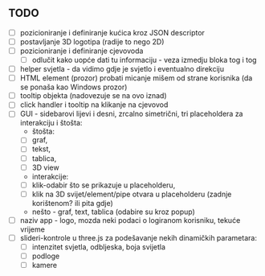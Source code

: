 TODO
---
- [ ] pozicioniranje i definiranje kućica kroz JSON descriptor
- [ ] postavljanje 3D logotipa (radije to nego 2D)
- [ ] pozicioniranje i definiranje cjevovoda
  - [ ] odlučit kako uopće dati tu informaciju - veza izmedju bloka tog i tog
- [ ] helper svjetla - da vidimo gdje je svjetlo i eventualno direkciju
- [ ] HTML element (prozor) probati micanje mišem od strane korisnika (da se ponaša kao Windows prozor)
- [ ] tooltip objekta (nadovezuje se na ovo iznad)
- [ ] click handler i tooltip na klikanje na cjevovod
- [ ] GUI - sidebarovi lijevi i desni, zrcalno simetrični, tri placeholdera za interakciju i štošta:
    - štošta:
    - [ ] graf,
    - [ ] tekst,
    - [ ] tablica,
    - [ ] 3D view
    - interakcije:
    - [ ] klik-odabir što se prikazuje u placeholderu,
    - [ ] klik na 3D svijet/element/pipe otvara u placeholderu (zadnje korištenom? ili pita gdje)
    - nešto - graf, text, tablica (odabire su kroz popup)
- [ ] naziv app - logo, mozda neki podaci o logiranom korisniku, tekuće vrijeme
- [ ] slideri-kontrole u three.js za podešavanje nekih dinamičkih parametara:
    - [ ] intenzitet svjetla, odbljeska, boja svijetla
    - [ ] podloge
    - [ ] kamere

